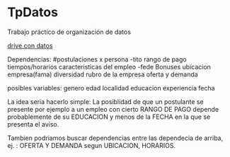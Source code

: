 # TpDatos
Trabajo práctico de organización de datos

[drive con datos](https://drive.google.com/drive/folders/1J3SbaJg-dqIN4P7xbj5hnYGEfUrSOzdn?usp=sharing)

Dependencias: 
		#postulaciones x persona -tito
		rango de pago
		tiempos/horarios
		caracteristicas del empleo -fede
			Bonuses
			ubicacion
			empresa(fama)
		diversidad
		rubro de la empresa
		oferta y demanda 

posibles variables:
		genero
		edad
		localidad
		educacion
		experiencia
		fecha
		
La idea seria hacerlo simple: La posiblidad de que un postulante se presente por ejemplo a un empleo con cierto RANGO DE PAGO depende probablemente de su EDUCACION y menos de la FECHA en la que se presenta el aviso.

Tambien podriamos buscar dependencias entre las dependecia de arriba,
ej. : OFERTA Y DEMANDA segun UBICACION, HORARIOS.
